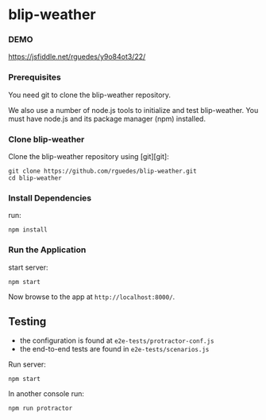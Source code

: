 # blip-weather

### DEMO
https://jsfiddle.net/rguedes/y9o84ot3/22/


### Prerequisites

You need git to clone the blip-weather repository.

We also use a number of node.js tools to initialize and test blip-weather. You must have node.js and
its package manager (npm) installed.

### Clone blip-weather

Clone the blip-weather repository using [git][git]:

```
git clone https://github.com/rguedes/blip-weather.git
cd blip-weather
```

### Install Dependencies

run:

```
npm install
```

### Run the Application

start server:

```
npm start
```

Now browse to the app at `http://localhost:8000/`.



## Testing

* the configuration is found at `e2e-tests/protractor-conf.js`
* the end-to-end tests are found in `e2e-tests/scenarios.js`

Run server:

```
npm start
```

In another console run:

```
npm run protractor
```